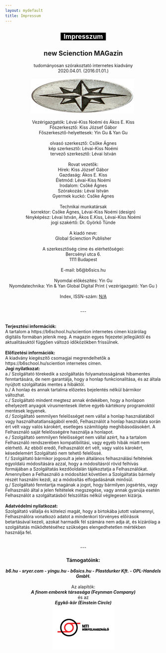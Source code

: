 ```yaml
---
layout: mydefault
title: Impressum
---
```

	
<h2 style="text-align: center;"><font color="#FFFFFF"><span style="background-color: #000000;">
    &nbsp; Impresszum &nbsp;
</span></font></h2>

<h2 style="text-align: center;">
    new Scienction MAGazin
</h2>

<p style="text-align: center;">	
    tudományosan szórakoztató internetes kiadvány<br>
        2020.04.01. (2016.01.01.)<br>    
	&nbsp;<br>
	<img src="assets/images/compass.png" width="333px" height="111px">
	&nbsp;<br>
	&nbsp;<br>
Vezérigazgatók: Lévai-Kiss Noémi és Ákos E. Kiss <br>
        Főszerkesztő: Kiss József Gábor<br>         
        Főszerkesztő-helyettesek: Yin Gu &amp; Yan Gu<br>         
	&nbsp;<br>
		olvasó szerkesztő: Csőke Ágnes<br>         
		kép szerkesztő: Lévai-Kiss Noémi<br>         
		tervező szerkesztő: Lévai István<br>         
	&nbsp;<br>
    Rovat vezetők:<br>
		Hírek: Kiss József Gábor<br>         
		Gazdaság: Ákos E. Kiss<br>         
		Életmód: Lévai-Kiss Noémi<br>         
		Irodalom: Csőké Ágnes<br>         
		Szórakozás: Lévai István<br>         
		Gyermek kuckó: Csőke Ágnes<br>         
	&nbsp;<br>
    Technikai munkatársak <br>
		korrektor:  Csőke Ágnes, Lévai-Kiss Noémi (design)<br>         
		fényképész: Lévai István, Ákos E.Kiss, Lévai-Kiss Noémi<br>         
		jogi szakértő: Dr. Györkő Tünde<br>         
	&nbsp;<br>
    A kiadó neve:<br>
		Global Scienction Publisher<br>         
	&nbsp;<br>
    A szerkesztőség címe és elérhetőségei:<br>
		Bercsényi utca 6. <br>         
		1111 Budapest<br>         
	&nbsp;<br>
	E-mail: b6@b6sics.hu <br>
	&nbsp;<br>
    Nyomdai előkészítés: Yin Gu<br>
        Nyomdatechnika: Yin &amp; Yan Global Digital Print ( vezérigazgató: Yan Gu )<br>         
	&nbsp;<br>
    Index, ISSN-szám: 
        <a href="http://www.oszk.hu/issn-igenyles-online-idoszaki-kiadvanyok" target="_blank">
            N/A<br>
        </a>
	&nbsp;<br>
</p>
<p style="text-align: center;">---</p>

	
<p>
	&nbsp;<br>
    <b>Terjesztési információk: </b><br>
		A tartalom a https://b6school.hu/sciention internetes címen kizárólag digitális formában 
		jelenik meg. A magazin egyes fejezetei jellegüktől és aktualitásuktól függően változó 
		időközökben frissülnek.<br>
	&nbsp;<br>
	<b>Előfizetési információk: </b><br> 
		A kiadvány kiegészítő csomagjai megrendelhetők a 
        https://b6school.hu/sciention internetes címen.<br>
    <b>Jogi nyilatkozat: </b><br> 
	a./ Szolgáltató törekedik a szolgáltatás folyamatosságának hibamentes fenntartására, 
	de nem garantálja, hogy a honlap funkcionalitása, 
	és az általa nyújtott szolgáltatás mentes a hibáktól.<br>
	b./ A honlap és annak tartalma előzetes bejelentés nélkül bármikor változhat.<br>
	c./ Szolgáltató mindent megtesz annak érdekében, hogy a honlapon elhelyezett anyagok 
	vírusmentesek illetve egyéb kártékony programoktól mentesek legyenek.<br>
	d./ Szolgáltató semmilyen felelősséget nem vállal a honlap használatából 
	vagy használhatatlanságából eredő, Felhasználót a honlap használata során ért 
	vélt vagy valós károkért, esetleges számítógép meghibásodásokért. 
	A Felhasználó saját felelősségére használja a honlapot.<br>
	e./ Szolgáltató semmilyen felelősséget nem vállal azért, ha a tartalom Felhasználó 
	rendszerében kompatibilitási, vagy egyéb hibák miatt nem elérhető. 
	Az ebből eredő, Felhasználót ért vélt, vagy valós károkért, késedelemért 
	Szolgáltató nem tehető felelőssé.<br>
	f./ Szolgáltató bármikor jogosult a jelen általános felhasználási feltételek 
	egyoldalú módosítására azzal, hogy a módosításról rövid felhívás formájában 
	a Szolgáltatás kezdőoldalán tájékoztatja a Felhasználókat. 
	Amennyiben a Felhasználó a módosítást követően a Szolgáltatás bármely részét 
	használni kezdi, az a módosítás elfogadásának minősül.<br>
	g./ Szolgáltató fenntartja magának a jogot, hogy bármilyen jogsértés, vagy 
	Felhasználó által a jelen feltételek megszegése, vagy annak gyanúja esetén 
	Felhasználót a szolgáltatásból felszólítás nélkül véglegesen kizárja.<br>
	&nbsp;<br>
	<b>Adatvédelmi nyilatkozat: </b><br>
	Szolgáltató vállalja és kötelezi magát, hogy a birtokába jutott valamennyi, 
	Felhasználóra vonatkozó adatot a mindenkori törvényes előírások betartásával 
	kezeli, azokat harmadik fél számára nem adja át, és kizárólag a szolgáltatás 
	működtetéséhez szükséges elengedhetetlen mértékben használja fel.<br>
	&nbsp;<br>
</p>
<p style="text-align: center;">---</p>

<h3 style="text-align: center;">Támogatóink:</h3>

<p style="text-align: center;">
	<b><i>
	b6.hu - sryer.com - yingu.hu - b6sics.hu - Plastdurker Kft. - OPL-Handels GmbH.
	</i></b><br>
	&nbsp;<br>
	Az alapítók:<br>
	<b><i>A finom emberek társasága (Feynman Company)</i></b><br>
	és az <br>
	<b><i>Egykő-kör (Einstein Circle)</i></b><br>

<img src="assets/images/mti_hirfelhasznalo.jpg" width="200" height="141" margin="20" border="0">
</p>

